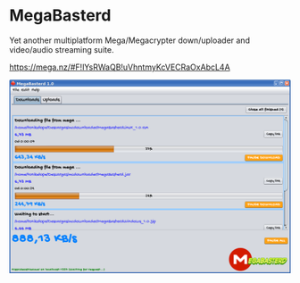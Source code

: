 # MegaBasterd
Yet another multiplatform Mega/Megacrypter down/uploader and video/audio streaming suite.

https://mega.nz/#F!lYsRWaQB!uVhntmyKcVECRaOxAbcL4A

![Diagrama](/src/megabasterd/screenshot.png)

